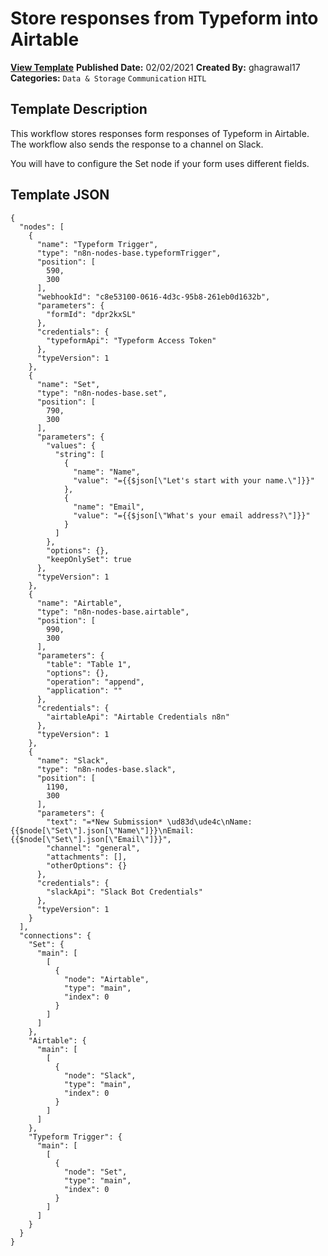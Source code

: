 # Store responses from Typeform into Airtable

**[View Template](https://n8n.io/workflows/916-/)**  **Published Date:** 02/02/2021  **Created By:** ghagrawal17  **Categories:** `Data & Storage` `Communication` `HITL`  

## Template Description

This workflow stores responses form responses of Typeform in Airtable. The workflow also sends the response to a channel on Slack.



You will have to configure the Set node if your form uses different fields.

## Template JSON

```
{
  "nodes": [
    {
      "name": "Typeform Trigger",
      "type": "n8n-nodes-base.typeformTrigger",
      "position": [
        590,
        300
      ],
      "webhookId": "c8e53100-0616-4d3c-95b8-261eb0d1632b",
      "parameters": {
        "formId": "dpr2kxSL"
      },
      "credentials": {
        "typeformApi": "Typeform Access Token"
      },
      "typeVersion": 1
    },
    {
      "name": "Set",
      "type": "n8n-nodes-base.set",
      "position": [
        790,
        300
      ],
      "parameters": {
        "values": {
          "string": [
            {
              "name": "Name",
              "value": "={{$json[\"Let's start with your name.\"]}}"
            },
            {
              "name": "Email",
              "value": "={{$json[\"What's your email address?\"]}}"
            }
          ]
        },
        "options": {},
        "keepOnlySet": true
      },
      "typeVersion": 1
    },
    {
      "name": "Airtable",
      "type": "n8n-nodes-base.airtable",
      "position": [
        990,
        300
      ],
      "parameters": {
        "table": "Table 1",
        "options": {},
        "operation": "append",
        "application": ""
      },
      "credentials": {
        "airtableApi": "Airtable Credentials n8n"
      },
      "typeVersion": 1
    },
    {
      "name": "Slack",
      "type": "n8n-nodes-base.slack",
      "position": [
        1190,
        300
      ],
      "parameters": {
        "text": "=*New Submission* \ud83d\ude4c\nName: {{$node[\"Set\"].json[\"Name\"]}}\nEmail: {{$node[\"Set\"].json[\"Email\"]}}",
        "channel": "general",
        "attachments": [],
        "otherOptions": {}
      },
      "credentials": {
        "slackApi": "Slack Bot Credentials"
      },
      "typeVersion": 1
    }
  ],
  "connections": {
    "Set": {
      "main": [
        [
          {
            "node": "Airtable",
            "type": "main",
            "index": 0
          }
        ]
      ]
    },
    "Airtable": {
      "main": [
        [
          {
            "node": "Slack",
            "type": "main",
            "index": 0
          }
        ]
      ]
    },
    "Typeform Trigger": {
      "main": [
        [
          {
            "node": "Set",
            "type": "main",
            "index": 0
          }
        ]
      ]
    }
  }
}
```
